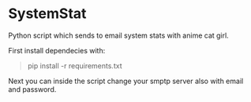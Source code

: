 # SystemStat
Python script which sends to email system stats with anime cat girl.

First install dependecies with:

> pip install -r requirements.txt


Next you can inside the script change your smptp server also with email and password.
